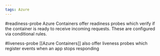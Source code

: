 ```yaml
---
tags: Azure
---
```

#readiness-probe
Azure Containers offer readiness probes which verify if the container is ready to receive incoming requests. These are configured via conditional rules.

#liveness-probe
[[Azure Containers]] also offer liveness probes which register events when an app stops responding